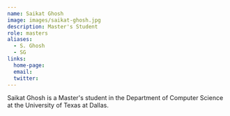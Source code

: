 ```yaml
---
name: Saikat Ghosh
image: images/saikat-ghosh.jpg
description: Master's Student
role: masters
aliases:
  - S. Ghosh
  - SG
links:
  home-page: 
  email: 
  twitter: 
---
```


Saikat Ghosh is a Master's student in the Department of Computer Science at the University of Texas at Dallas. 